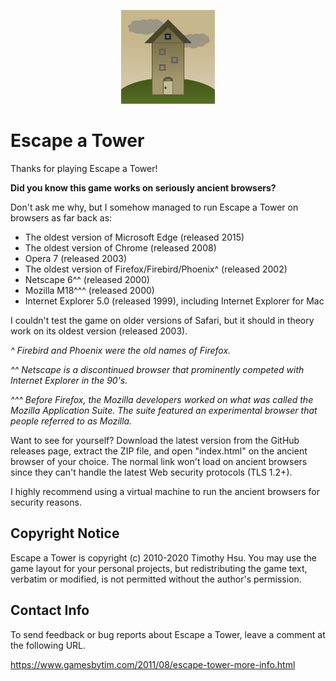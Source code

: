 <p align="center">
<img src="./assets/img/towerappicon512.png" alt="Escape a Tower" width="150">
</p>

# Escape a Tower
Thanks for playing Escape a Tower!

**Did you know this game works on seriously ancient browsers?**

Don't ask me why, but I somehow managed to run Escape a Tower on browsers as far back as:

* The oldest version of Microsoft Edge (released 2015)
* The oldest version of Chrome (released 2008)
* Opera 7 (released 2003)
* The oldest version of Firefox/Firebird/Phoenix^ (released 2002)
* Netscape 6^^ (released 2000)
* Mozilla M18^^^ (released 2000)
* Internet Explorer 5.0 (released 1999), including Internet Explorer for Mac

I couldn't test the game on older versions of Safari, but it should in theory work on its oldest version (released 2003).

_^ Firebird and Phoenix were the old names of Firefox._

_^^ Netscape is a discontinued browser that prominently competed with Internet Explorer in the 90's._

_^^^ Before Firefox, the Mozilla developers worked on what was called the Mozilla Application Suite. The suite featured an experimental browser that people referred to as Mozilla._

Want to see for yourself? Download the latest version from the GitHub releases page, extract the ZIP file, and open "index.html" on the ancient browser of your choice. The normal link won't load on ancient browsers since they can't handle the latest Web security protocols (TLS 1.2+).

I highly recommend using a virtual machine to run the ancient browsers for security reasons.

## Copyright Notice
Escape a Tower is copyright (c) 2010-2020 Timothy Hsu. You may use the game layout for your personal projects, but redistributing the game text, verbatim or modified, is not permitted without the author's permission.


## Contact Info
To send feedback or bug reports about Escape a Tower, leave a comment at the following URL.

https://www.gamesbytim.com/2011/08/escape-tower-more-info.html
